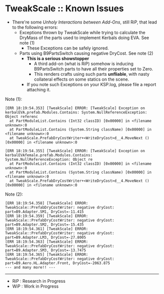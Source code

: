# TweakScale :: Known Issues

* There're some *Unholy Interactions between Add-Ons*, still RiP, that lead to the following errors:
	+ Exceptions thrown by TweakScale while trying to calculate the DryMass of the parts used to implement Kerbals doing EVA. See note (1)
		- These Exceptions can be safely ignored.
	+ Parts using B9PartsSwitch causing negative DryCost. See note (2)
		- **This is a serious showstopper**
			- A third add-on (what is RiP) somehow is inducing B9PartsSwitch parts to have all their properties set to Zero.
			- This renders crafts using such parts **unfliable**, with nasty collateral effects on some statics on the scene.
		- If you note such Exceptions on your KSP.log, please file a report attaching it.
	
	
Note (1): 
```
[ERR 18:19:54.353] [TweakScale] ERROR: [TweakScale] Exception on kerbalEVA.prefab.Modules.Contains: System.NullReferenceException: Object referenc
  at PartModuleList.Contains (Int32 classID) [0x00000] in <filename unknown>:0
  at PartModuleList.Contains (System.String className) [0x00000] in <filename unknown>:0
  at TweakScale.PrefabDryCostWriter+<WriteDryCost>d__4.MoveNext () [0x00000] in <filename unknown>:0

[ERR 18:19:54.355] [TweakScale] ERROR: [TweakScale] Exception on kerbalEVAfemale.prefab.Modules.Contains: System.NullReferenceException: Object re
  at PartModuleList.Contains (Int32 classID) [0x00000] in <filename unknown>:0
  at PartModuleList.Contains (System.String className) [0x00000] in <filename unknown>:0
  at TweakScale.PrefabDryCostWriter+<WriteDryCost>d__4.MoveNext () [0x00000] in <filename unknown>:0
``` 

Note (2):
```
[ERR 18:19:54.358] [TweakScale] ERROR: TweakScale::PrefabDryCostWriter: negative dryCost: part=B9.Adapter.SM1, DryCost=-11.415
[ERR 18:19:54.359] [TweakScale] ERROR: TweakScale::PrefabDryCostWriter: negative dryCost: part=B9.Adapter.SM2, DryCost=-15.435
[ERR 18:19:54.361] [TweakScale] ERROR: TweakScale::PrefabDryCostWriter: negative dryCost: part=B9.Adapter.LM3, DryCost=-27.8005
[ERR 18:19:54.363] [TweakScale] ERROR: TweakScale::PrefabDryCostWriter: negative dryCost: part=B9.Adapter.SM3, DryCost=-13.7475
[ERR 18:19:54.365] [TweakScale] ERROR: TweakScale::PrefabDryCostWriter: negative dryCost: part=B9.Aero.HL.Adapter.Front, DryCost=-2063.875
--- and many more!! ---
```

- - -

* RiP : Research in Progress
* WiP : Work in Progress
